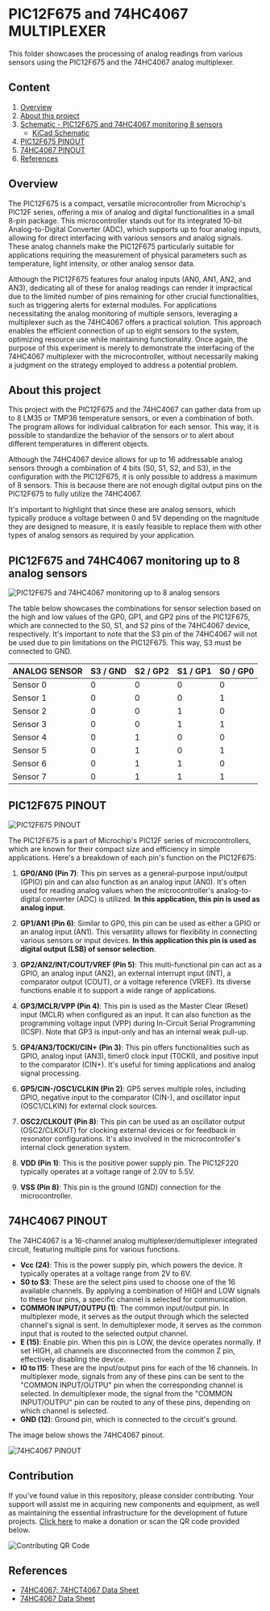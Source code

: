 # PIC12F675 and 74HC4067 MULTIPLEXER 

This folder showcases the processing of analog readings from various sensors using the PIC12F675 and the 74HC4067 analog multiplexer.


## Content

1. [Overview](#overview)
2. [About this project](#about-this-project)
3. [Schematic - PIC12F675 and 74HC4067 monitoring 8 sensors](#pic12f675-and-74hc4067-monitoring-up-to-8-analog-sensors)
    * [KiCad Schematic](./KiCad/)
4. [PIC12F675 PINOUT](#pic12f675-pinout)  
5. [74HC4067 PINOUT](#74hc4067-pinout)  
8. [References](#references)



## Overview

The PIC12F675 is a compact, versatile microcontroller from Microchip's PIC12F series, offering a mix of analog and digital functionalities in a small 8-pin package. This microcontroller stands out for its integrated 10-bit Analog-to-Digital Converter (ADC), which supports up to four analog inputs, allowing for direct interfacing with various sensors and analog signals. These analog channels make the PIC12F675 particularly suitable for applications requiring the measurement of physical parameters such as temperature, light intensity, or other analog sensor data.

Although the PIC12F675 features four analog inputs (AN0, AN1, AN2, and AN3), dedicating all of these for analog readings can render it impractical due to the limited number of pins remaining for other crucial functionalities, such as triggering alerts for external modules. For applications necessitating the analog monitoring of multiple sensors, leveraging a multiplexer such as the 74HC4067 offers a practical solution. This approach enables the efficient connection of up to eight sensors to the system, optimizing resource use while maintaining functionality. Once again, the purpose of this experiment is merely to demonstrate the interfacing of the 74HC4067 multiplexer with the microcontroller, without necessarily making a judgment on the strategy employed to address a potential problem.

## About this project 

This project with the PIC12F675 and the 74HC4067 can gather data from up to 8 LM35 or TMP36 temperature sensors, or even a combination of both. The program allows for individual calibration for each sensor. This way, it is possible to standardize the behavior of the sensors or to alert about different temperatures in different objects.

Although the 74HC4067 device allows for up to 16 addressable analog sensors through a combination of 4 bits (S0, S1, S2, and S3), in the configuration with the PIC12F675, it is only possible to address a maximum of 8 sensors. This is because there are not enough digital output pins on the PIC12F675 to fully utilize the 74HC4067.

It's important to highlight that since these are analog sensors, which typically produce a voltage between 0 and 5V depending on the magnitude they are designed to measure, it is easily feasible to replace them with other types of analog sensors as required by your application.


## PIC12F675 and 74HC4067 monitoring up to 8 analog sensors


![PIC12F675 and 74HC4067 monitoring up to 8 analog sensors](./SCHEMATIC_pic12f675_74hc4067_4_sensors.jpg)


The table below showcases the combinations for sensor selection based on the high and low values of the GP0, GP1, and GP2 pins of the PIC12F675, which are connected to the S0, S1, and S2 pins of the 74HC4067 device, respectively. It's important to note that the S3 pin of the 74HC4067 will not be used due to pin limitations on the PIC12F675. This way, S3 must be connected to GND.


| ANALOG SENSOR |  S3 / GND  |  S2 / GP2  |  S1 / GP1 | S0 / GP0 |   
| --------------| -----------| ---------  | --------- | -------- |
| Sensor 0      |     0      |     0      |    0      |     0    |
| Sensor 1      |     0      |     0      |    0      |     1    |
| Sensor 2      |     0      |     0      |    1      |     0    |
| Sensor 3      |     0      |     0      |    1      |     1    |
| Sensor 4      |     0      |     1      |    0      |     0    |
| Sensor 5      |     0      |     1      |    0      |     1    |
| Sensor 6      |     0      |     1      |    1      |     0    |
| Sensor 7      |     0      |     1      |    1      |     1    |


## PIC12F675 PINOUT

![PIC12F675 PINOUT](../../../images/PIC12F675_PINOUT.png)


The PIC12F675 is a part of Microchip's PIC12F series of microcontrollers, which are known for their compact size and efficiency in simple applications. Here's a breakdown of each pin's function on the PIC12F675:

1. **GP0/AN0 (Pin 7)**: This pin serves as a general-purpose input/output (GPIO) pin and can also function as an analog input (AN0). It's often used for reading analog values when the microcontroller's analog-to-digital converter (ADC) is utilized. **In this application, this pin is used as analog input**.

2. **GP1/AN1 (Pin 6)**: Similar to GP0, this pin can be used as either a GPIO or an analog input (AN1). This versatility allows for flexibility in connecting various sensors or input devices. **In this application this pin is used as digital output (LSB) of sensor selection**. 

3. **GP2/AN2/INT/COUT/VREF (Pin 5)**: This multi-functional pin can act as a GPIO, an analog input (AN2), an external interrupt input (INT), a comparator output (COUT), or a voltage reference (VREF). Its diverse functions enable it to support a wide range of applications.

4. **GP3/MCLR/VPP (Pin 4)**: This pin is used as the Master Clear (Reset) input (MCLR) when configured as an input. It can also function as the programming voltage input (VPP) during In-Circuit Serial Programming (ICSP). Note that GP3 is input-only and has an internal weak pull-up.

5. **GP4/AN3/T0CKI/CIN+ (Pin 3)**: This pin offers functionalities such as GPIO, analog input (AN3), timer0 clock input (T0CKI), and positive input to the comparator (CIN+). It's useful for timing applications and analog signal processing.

6. **GP5/CIN-/OSC1/CLKIN (Pin 2)**: GP5 serves multiple roles, including GPIO, negative input to the comparator (CIN-), and oscillator input (OSC1/CLKIN) for external clock sources.

7. **OSC2/CLKOUT (Pin 8)**: This pin can be used as an oscillator output (OSC2/CLKOUT) for clocking external devices or for feedback in resonator configurations. It's also involved in the microcontroller's internal clock generation system.

8. **VDD (Pin 1)**: This is the positive power supply pin. The PIC12F220 typically operates at a voltage range of 2.0V to 5.5V.

9. **VSS (Pin 8)**: This pin is the ground (GND) connection for the microcontroller.


## 74HC4067 PINOUT 

The 74HC4067 is a 16-channel analog multiplexer/demultiplexer integrated circuit, featuring multiple pins for various functions. 

- **Vcc (24)**: This is the power supply pin, which powers the device. It typically operates at a voltage range from 2V to 6V.
-  **S0 to S3**: These are the select pins used to choose one of the 16 available channels. By applying a combination of HIGH and LOW signals to these four pins, a specific channel is selected for communication.
-  **COMMON INPUT/OUTPU (1)**: The common input/output pin. In multiplexer mode, it serves as the output through which the selected channel's signal is sent. In demultiplexer mode, it serves as the common input that is routed to the selected output channel.
-  **E (15)**: Enable pin. When this pin is LOW, the device operates normally. If set HIGH, all channels are disconnected from the common Z pin, effectively disabling the device.
-  **I0 to I15**: These are the input/output pins for each of the 16 channels. In multiplexer mode, signals from any of these pins can be sent to the "COMMON INPUT/OUTPU" pin when the corresponding channel is selected. In demultiplexer mode, the signal from the "COMMON INPUT/OUTPU" pin can be routed to any of these pins, depending on which channel is selected.
-  **GND (12)**: Ground pin, which is connected to the circuit's ground.

The image below shows the 74HC4067 pinout.

![74HC4067 PINOUT](../../../images/74HC4067_PINOUT.png)


## Contribution

If you've found value in this repository, please consider contributing. Your support will assist me in acquiring new components and equipment, as well as maintaining the essential infrastructure for the development of future projects. [Click here](https://www.paypal.com/donate/?business=LLV4PHKTXC4JW&no_recurring=0&item_name=Your+support+will+assist+me+in++maintaining+the+essential+infrastructure+for+the+development+of+future+projects.+&currency_code=BRL) to make a donation or scan the QR code provided below. 

![Contributing QR Code](../../../images/PIC_JOURNEY_QR_CODE.png)


## References

- [74HC4067; 74HCT4067 Data Sheet](https://www.mouser.com/datasheet/2/302/74HC_HCT4067-224948.pdf)
- [74HC4067 Data Sheet](https://www.ti.com/lit/ds/symlink/cd74hc4067.pdf?ts=1712408119726&ref_url=https%253A%252F%252Fwww.ti.com%252Fproduct%252FCD74HC4067%253Futm_source%253Dgoogle%2526utm_medium%253Dcpc%2526utm_campaign%253Dasc-int-null-44700045336317248_prodfolderdynamic-cpc-pf-google-wwe_int%2526utm_content%253Dprodfolddynamic%2526ds_k%253DDYNAMIC+SEARCH+ADS%2526DCM%253Dyes%2526gad_source%253D1%2526gclid%253DCj0KCQjw5cOwBhCiARIsAJ5njua--idu3oMmmJlBPdJG1XiHKPkUcuo6TcF6jwI5wmPTOeduiskG2oAaAoujEALw_wcB%2526gclsrc%253Daw.ds)
